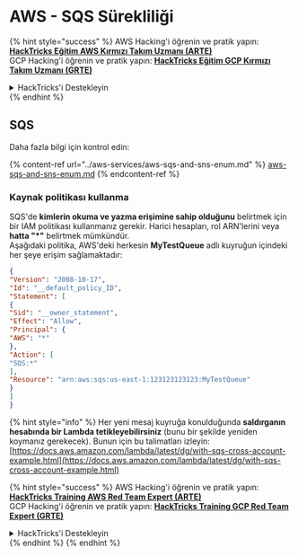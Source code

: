 # AWS - SQS Sürekliliği

{% hint style="success" %}
AWS Hacking'i öğrenin ve pratik yapın:<img src="../../../.gitbook/assets/image (1) (1) (1) (1).png" alt="" data-size="line">[**HackTricks Eğitim AWS Kırmızı Takım Uzmanı (ARTE)**](https://training.hacktricks.xyz/courses/arte)<img src="../../../.gitbook/assets/image (1) (1) (1) (1).png" alt="" data-size="line">\
GCP Hacking'i öğrenin ve pratik yapın: <img src="../../../.gitbook/assets/image (2) (1).png" alt="" data-size="line">[**HackTricks Eğitim GCP Kırmızı Takım Uzmanı (GRTE)**<img src="../../../.gitbook/assets/image (2) (1).png" alt="" data-size="line">](https://training.hacktricks.xyz/courses/grte)

<details>

<summary>HackTricks'i Destekleyin</summary>

* [**abonelik planlarını**](https://github.com/sponsors/carlospolop) kontrol edin!
* **💬 [**Discord grubuna**](https://discord.gg/hRep4RUj7f) veya [**telegram grubuna**](https://t.me/peass) katılın ya da **Twitter'da** 🐦 [**@hacktricks\_live**](https://twitter.com/hacktricks_live)**'i takip edin.**
* **Hacking ipuçlarını paylaşmak için** [**HackTricks**](https://github.com/carlospolop/hacktricks) ve [**HackTricks Cloud**](https://github.com/carlospolop/hacktricks-cloud) github reposuna PR gönderin.

</details>
{% endhint %}

## SQS

Daha fazla bilgi için kontrol edin:

{% content-ref url="../aws-services/aws-sqs-and-sns-enum.md" %}
[aws-sqs-and-sns-enum.md](../aws-services/aws-sqs-and-sns-enum.md)
{% endcontent-ref %}

### Kaynak politikası kullanma

SQS'de **kimlerin okuma ve yazma erişimine sahip olduğunu** belirtmek için bir IAM politikası kullanmanız gerekir. Harici hesapları, rol ARN'lerini veya **hatta "\*"** belirtmek mümkündür.\
Aşağıdaki politika, AWS'deki herkesin **MyTestQueue** adlı kuyruğun içindeki her şeye erişim sağlamaktadır:
```json
{
"Version": "2008-10-17",
"Id": "__default_policy_ID",
"Statement": [
{
"Sid": "__owner_statement",
"Effect": "Allow",
"Principal": {
"AWS": "*"
},
"Action": [
"SQS:*"
],
"Resource": "arn:aws:sqs:us-east-1:123123123123:MyTestQueue"
}
]
}
```
{% hint style="info" %}
Her yeni mesaj kuyruğa konulduğunda **saldırganın hesabında bir Lambda tetikleyebilirsiniz** (bunu bir şekilde yeniden koymanız gerekecek). Bunun için bu talimatları izleyin: [https://docs.aws.amazon.com/lambda/latest/dg/with-sqs-cross-account-example.html](https://docs.aws.amazon.com/lambda/latest/dg/with-sqs-cross-account-example.html)

{% hint style="success" %}
AWS Hacking'i öğrenin ve pratik yapın:<img src="../../../.gitbook/assets/image (1) (1) (1) (1).png" alt="" data-size="line">[**HackTricks Training AWS Red Team Expert (ARTE)**](https://training.hacktricks.xyz/courses/arte)<img src="../../../.gitbook/assets/image (1) (1) (1) (1).png" alt="" data-size="line">\
GCP Hacking'i öğrenin ve pratik yapın: <img src="../../../.gitbook/assets/image (2) (1).png" alt="" data-size="line">[**HackTricks Training GCP Red Team Expert (GRTE)**<img src="../../../.gitbook/assets/image (2) (1).png" alt="" data-size="line">](https://training.hacktricks.xyz/courses/grte)

<details>

<summary>HackTricks'i Destekleyin</summary>

* [**abonelik planlarını**](https://github.com/sponsors/carlospolop) kontrol edin!
* **💬 [**Discord grubuna**](https://discord.gg/hRep4RUj7f) veya [**telegram grubuna**](https://t.me/peass) katılın ya da **Twitter'da** 🐦 [**@hacktricks\_live**](https://twitter.com/hacktricks_live)**'i takip edin.**
* **Hacking ipuçlarını paylaşmak için** [**HackTricks**](https://github.com/carlospolop/hacktricks) ve [**HackTricks Cloud**](https://github.com/carlospolop/hacktricks-cloud) github reposuna PR gönderin.

</details>
{% endhint %}
{% endhint %}
